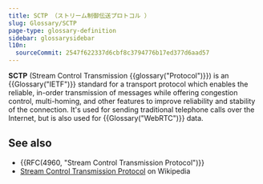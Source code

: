 ```yaml
---
title: SCTP （ストリーム制御伝送プロトコル ）
slug: Glossary/SCTP
page-type: glossary-definition
sidebar: glossarysidebar
l10n:
  sourceCommit: 2547f622337d6cbf8c3794776b17ed377d6aad57
---
```


**SCTP** (Stream Control Transmission {{glossary("Protocol")}}) is an {{Glossary("IETF")}} standard for a transport protocol which enables the reliable, in-order transmission of messages while offering congestion control, multi-homing, and other features to improve reliability and stability of the connection. It's used for sending traditional telephone calls over the Internet, but is also used for {{Glossary("WebRTC")}} data.

## See also

- {{RFC(4960, "Stream Control Transmission Protocol")}}
- [Stream Control Transmission Protocol](https://en.wikipedia.org/wiki/Stream_Control_Transmission_Protocol) on Wikipedia
